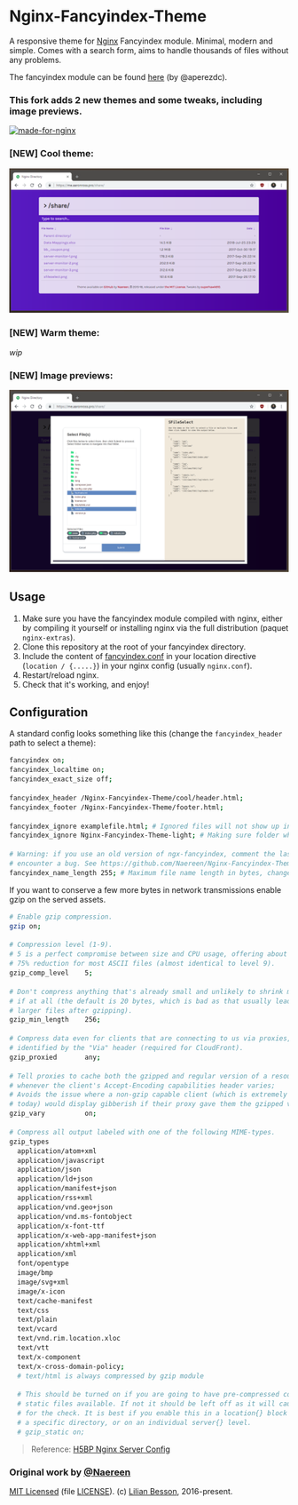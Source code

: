 # Nginx-Fancyindex-Theme

A responsive theme for [Nginx](https://www.nginx.org/) Fancyindex module. Minimal, modern and simple.
Comes with a search form, aims to handle thousands of files without any problems.

The fancyindex module can be found [here](https://github.com/aperezdc/ngx-fancyindex) (by @aperezdc).

### This fork adds 2 new themes and some tweaks, including image previews.

[![made-for-nginx](https://img.shields.io/badge/Made%20for-nginx-1f425f.svg)](https://www.nginx.org/)

### [NEW] Cool theme:

![cool_theme](screenshots/cool.png)

### [NEW] Warm theme:

_wip_

### [NEW] Image previews:

![image_previews](screenshots/image_preview.png)

## Usage

1.  Make sure you have the fancyindex module compiled with nginx, either by compiling it yourself or installing nginx via the full distribution (paquet `nginx-extras`).
2.  Clone this repository at the root of your fancyindex directory.
3.  Include the content of [fancyindex.conf](fancyindex.conf) in your location directive (`location / {.....}`) in your nginx config (usually `nginx.conf`).
4.  Restart/reload nginx.
5.  Check that it's working, and enjoy!

## Configuration

A standard config looks something like this (change the `fancyindex_header` path to select a theme):

```bash
fancyindex on;
fancyindex_localtime on;
fancyindex_exact_size off;

fancyindex_header /Nginx-Fancyindex-Theme/cool/header.html;
fancyindex_footer /Nginx-Fancyindex-Theme/footer.html;

fancyindex_ignore examplefile.html; # Ignored files will not show up in the directory listing, but will still be public.
fancyindex_ignore Nginx-Fancyindex-Theme-light; # Making sure folder where files are don't show up in the listing.

# Warning: if you use an old version of ngx-fancyindex, comment the last line if you
# encounter a bug. See https://github.com/Naereen/Nginx-Fancyindex-Theme/issues/10
fancyindex_name_length 255; # Maximum file name length in bytes, change as you like.
```

If you want to conserve a few more bytes in network transmissions enable gzip on the served assets.

```bash
# Enable gzip compression.
gzip on;

# Compression level (1-9).
# 5 is a perfect compromise between size and CPU usage, offering about
# 75% reduction for most ASCII files (almost identical to level 9).
gzip_comp_level    5;

# Don't compress anything that's already small and unlikely to shrink much
# if at all (the default is 20 bytes, which is bad as that usually leads to
# larger files after gzipping).
gzip_min_length    256;

# Compress data even for clients that are connecting to us via proxies,
# identified by the "Via" header (required for CloudFront).
gzip_proxied       any;

# Tell proxies to cache both the gzipped and regular version of a resource
# whenever the client's Accept-Encoding capabilities header varies;
# Avoids the issue where a non-gzip capable client (which is extremely rare
# today) would display gibberish if their proxy gave them the gzipped version.
gzip_vary          on;

# Compress all output labeled with one of the following MIME-types.
gzip_types
  application/atom+xml
  application/javascript
  application/json
  application/ld+json
  application/manifest+json
  application/rss+xml
  application/vnd.geo+json
  application/vnd.ms-fontobject
  application/x-font-ttf
  application/x-web-app-manifest+json
  application/xhtml+xml
  application/xml
  font/opentype
  image/bmp
  image/svg+xml
  image/x-icon
  text/cache-manifest
  text/css
  text/plain
  text/vcard
  text/vnd.rim.location.xloc
  text/vtt
  text/x-component
  text/x-cross-domain-policy;
  # text/html is always compressed by gzip module

  # This should be turned on if you are going to have pre-compressed copies (.gz) of
  # static files available. If not it should be left off as it will cause extra I/O
  # for the check. It is best if you enable this in a location{} block for
  # a specific directory, or on an individual server{} level.
  # gzip_static on;
```

> Reference: [H5BP Nginx Server Config](https://github.com/h5bp/server-configs-nginx/blob/master/nginx.conf)

### Original work by [@Naereen](https://github.com/Naereen)

[MIT Licensed](https://lbesson.mit-license.org/) (file [LICENSE](LICENSE)).
(c) [Lilian Besson](https://GitHub.com/Naereen), 2016-present.
